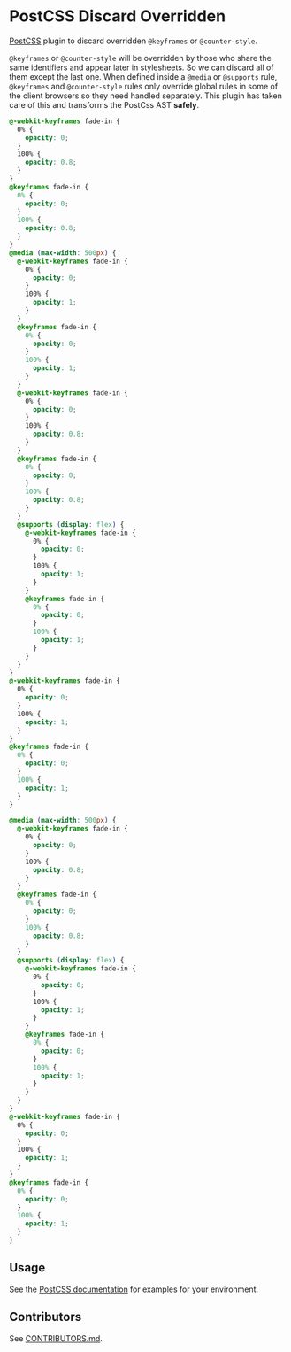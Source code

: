 # PostCSS Discard Overridden

[PostCSS] plugin to discard overridden `@keyframes` or `@counter-style`.

`@keyframes` or `@counter-style` will be overridden by those who share the same identifiers and appear later in stylesheets. So we can discard all of them except the last one. When defined inside a `@media` or `@supports` rule, `@keyframes` and `@counter-style` rules only override global rules in some of the client browsers so they need handled separately. This plugin has taken care of this and transforms the PostCss AST **safely**.

[PostCSS]: https://github.com/postcss/postcss

```css
@-webkit-keyframes fade-in {
  0% {
    opacity: 0;
  }
  100% {
    opacity: 0.8;
  }
}
@keyframes fade-in {
  0% {
    opacity: 0;
  }
  100% {
    opacity: 0.8;
  }
}
@media (max-width: 500px) {
  @-webkit-keyframes fade-in {
    0% {
      opacity: 0;
    }
    100% {
      opacity: 1;
    }
  }
  @keyframes fade-in {
    0% {
      opacity: 0;
    }
    100% {
      opacity: 1;
    }
  }
  @-webkit-keyframes fade-in {
    0% {
      opacity: 0;
    }
    100% {
      opacity: 0.8;
    }
  }
  @keyframes fade-in {
    0% {
      opacity: 0;
    }
    100% {
      opacity: 0.8;
    }
  }
  @supports (display: flex) {
    @-webkit-keyframes fade-in {
      0% {
        opacity: 0;
      }
      100% {
        opacity: 1;
      }
    }
    @keyframes fade-in {
      0% {
        opacity: 0;
      }
      100% {
        opacity: 1;
      }
    }
  }
}
@-webkit-keyframes fade-in {
  0% {
    opacity: 0;
  }
  100% {
    opacity: 1;
  }
}
@keyframes fade-in {
  0% {
    opacity: 0;
  }
  100% {
    opacity: 1;
  }
}
```

```css
@media (max-width: 500px) {
  @-webkit-keyframes fade-in {
    0% {
      opacity: 0;
    }
    100% {
      opacity: 0.8;
    }
  }
  @keyframes fade-in {
    0% {
      opacity: 0;
    }
    100% {
      opacity: 0.8;
    }
  }
  @supports (display: flex) {
    @-webkit-keyframes fade-in {
      0% {
        opacity: 0;
      }
      100% {
        opacity: 1;
      }
    }
    @keyframes fade-in {
      0% {
        opacity: 0;
      }
      100% {
        opacity: 1;
      }
    }
  }
}
@-webkit-keyframes fade-in {
  0% {
    opacity: 0;
  }
  100% {
    opacity: 1;
  }
}
@keyframes fade-in {
  0% {
    opacity: 0;
  }
  100% {
    opacity: 1;
  }
}
```

## Usage

See the [PostCSS documentation](https://github.com/postcss/postcss#usage) for
examples for your environment.

## Contributors

See [CONTRIBUTORS.md](https://github.com/ben-eb/cssnano/blob/master/CONTRIBUTORS.md).
